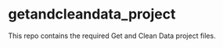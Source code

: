 getandcleandata_project
=======================

This repo contains the required Get and Clean Data project files.
